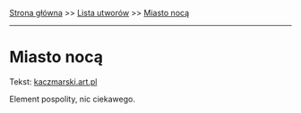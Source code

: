 [Strona główna](../index.md) >> [Lista utworów](../list.md) >> [Miasto nocą](281.md)

---

# Miasto nocą

Tekst: [kaczmarski.art.pl](https://www.kaczmarski.art.pl/tworczosc/wiersze/miasto-noca/)

Element pospolity, nic ciekawego.